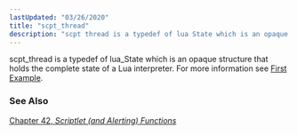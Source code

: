 ```yaml
---
lastUpdated: "03/26/2020"
title: "scpt_thread"
description: "scpt thread is a typedef of lua State which is an opaque structure that holds the complete state of a Lua interpreter For more information see A First Example Chapter 42 Scriptlet and Alerting Functions..."
---
```


scpt_thread is a typedef of lua_State which is an opaque structure that holds the complete state of a Lua interpreter. For more information see [First Example](http://www.lua.org/pil/24.1.html).

### <a name="idp34529696"></a> See Also

[Chapter 42, *Scriptlet (and Alerting) Functions*](script "Chapter 42. Scriptlet (and Alerting) Functions")